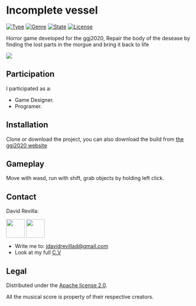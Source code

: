 # Incomplete vessel
> 

[![Type](https://img.shields.io/badge/Type-Videogame-945C1D.svg)](https://github.com/ZLTM/ggj2020)
[![Genre](https://img.shields.io/badge/Genre-Sensation-DDA76A.svg)](https://packagist.org/packages/phpunit/phpunit)
[![State](https://img.shields.io/badge/State-Finished-2C834F.svg)](https://packagist.org/packages/phpunit/phpunit)
[![License](https://img.shields.io/badge/License-Apache%202--0-343E7D.svg)](https://packagist.org/packages/phpunit/phpunit)

Horror game developed for the ggj2020, Repair the body of the desease by finding the lost parts in the morgue and bring it back to life 

<img border="0" align="center"  src="https://i.imgur.com/uTPmV7G.jpg"></a>

## Participation

I participated as a:

* Game Designer.
* Programer.

## Installation

Clone or download the project, you can also download the build from
<a href="https://globalgamejam.org/2020/games/incomplete-vessel-6">
  the ggj2020 website</a>

## Gameplay

Move with wasd, run with shift, grab objects by holding left click.

## Contact

David Revilla:

<a href="https://twitter.com/ZLTM_david" target="_blank">
  <img width="50" height="50" border="0" align="center"  src="https://i.imgur.com/NseqTcz.jpg"></a>
<a href="https://www.linkedin.com/in/zolutr/" target="_blank">
  <img width="50" height="50" border="0" align="center"  src="https://i.imgur.com/ZDZ4lgx.png"></a>

* Write me to: jdavidrevillad@gmail.com
* Look at my full [C.V](https://drive.google.com/drive/folders/0B9XODKe51qg8aFFXRE9aNE15QWc?usp=sharing)


## Legal

Distributed under the [Apache license 2.0](https://choosealicense.com/licenses/apache-2.0/). 

All the musical score is property of their respective creators.
